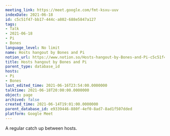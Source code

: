 ```yaml
---
meeting_link: https://meet.google.com/fmt-ksxu-uuv
indexDate: 2021-06-18
id: c5c51f47-bb17-444c-a802-688e5847a127
tags:
- Talk
- 2021-06-18
- Pi
- Bones
language_level: No limit
name: Hosts hangout by Bones and Pi
notion_url: https://www.notion.so/Hosts-hangout-by-Bones-and-Pi-c5c51f47bb17444ca802688e5847a127
title: Hosts hangout by Bones and Pi
parent_type: database_id
hosts:
- Pi
- Bones
last_edited_time: 2021-06-16T23:54:00.0000000
talktime: 2021-06-18T20:00:00.0000000
object: page
archived: false
created_time: 2021-06-14T19:01:00.0000000
parent_database_id: e9339446-880f-4ef0-8ad7-8ad1f507dded
platform: Google Meet
---
```


A regular catch up between hosts.


